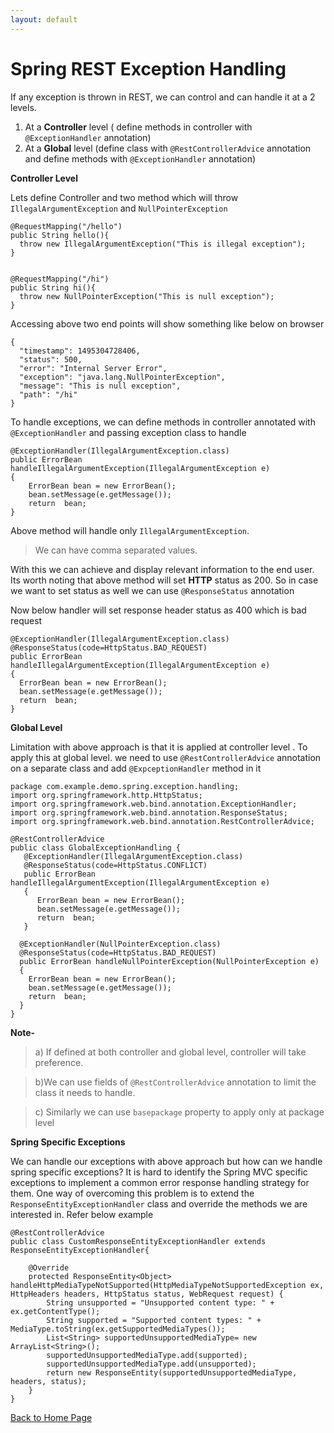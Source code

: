 ```yaml
---
layout: default
---
```

 
 
 # Spring REST Exception Handling

If any exception is thrown in REST, we can control and can handle it at a 2 levels.

 1. At a **Controller** level  ( define methods in controller with `@ExceptionHandler` annotation)
 2. At a **Global** level (define class with `@RestControllerAdvice` annotation and define methods with `@ExceptionHandler` annotation)

**Controller Level**

Lets define Controller and two method which will throw `IllegalArgumentException` and `NullPointerException`

    @RequestMapping("/hello")
    public String hello(){
      throw new IllegalArgumentException("This is illegal exception");
    }
    
    
    @RequestMapping("/hi")
    public String hi(){
      throw new NullPointerException("This is null exception");
    }

Accessing above two end points  will show something like below on browser

    {
      "timestamp": 1495304728406,
      "status": 500,
      "error": "Internal Server Error",
      "exception": "java.lang.NullPointerException",
      "message": "This is null exception",
      "path": "/hi"
    }

To handle exceptions, we can define methods in controller annotated with `@ExceptionHandler` and passing exception class to handle

    @ExceptionHandler(IllegalArgumentException.class)
    public ErrorBean handleIllegalArgumentException(IllegalArgumentException e)
    {
        ErrorBean bean = new ErrorBean();
        bean.setMessage(e.getMessage());
        return  bean;
    }

Above method will handle only `IllegalArgumentException`. 
> We can have comma separated values.

With this we can achieve and display relevant information to the end user. Its worth noting that above method will set **HTTP** status as 200. So in case we want to set status as well we can use `@ResponseStatus` annotation

Now below handler will set response header status as 400 which is bad request

    @ExceptionHandler(IllegalArgumentException.class)
    @ResponseStatus(code=HttpStatus.BAD_REQUEST)
    public ErrorBean handleIllegalArgumentException(IllegalArgumentException e)
    {
      ErrorBean bean = new ErrorBean();
      bean.setMessage(e.getMessage());
      return  bean;
    }

**Global Level**

Limitation with above  approach is that it is applied at controller level . To apply this at global level. we need to use `@RestControllerAdvice`  annotation on a separate class and add `@ExpceptionHandler` method in it

    package com.example.demo.spring.exception.handling;
    import org.springframework.http.HttpStatus;
    import org.springframework.web.bind.annotation.ExceptionHandler;
    import org.springframework.web.bind.annotation.ResponseStatus;
    import org.springframework.web.bind.annotation.RestControllerAdvice;
    
    @RestControllerAdvice
    public class GlobalExceptionHandling {
       @ExceptionHandler(IllegalArgumentException.class)
       @ResponseStatus(code=HttpStatus.CONFLICT)
       public ErrorBean handleIllegalArgumentException(IllegalArgumentException e)
       {
          ErrorBean bean = new ErrorBean();
          bean.setMessage(e.getMessage());
          return  bean;
       }
    
      @ExceptionHandler(NullPointerException.class)
      @ResponseStatus(code=HttpStatus.BAD_REQUEST)
      public ErrorBean handleNullPointerException(NullPointerException e)
      {
        ErrorBean bean = new ErrorBean();
        bean.setMessage(e.getMessage());
        return  bean;
      }
    }

**Note-**

>a) If defined at both controller and global level, controller will take preference.

>b)We can use fields of `@RestControllerAdvice`  annotation to limit the class it needs to handle.

>c) Similarly we can use `basepackage` property to apply only at package level


**Spring Specific Exceptions**

We can handle our exceptions with above approach but how can we handle spring specific exceptions? It is hard to identify the Spring MVC specific exceptions to implement a common error response handling strategy for them. One way of overcoming this problem is to extend the `ResponseEntityExceptionHandler` class and override the methods we are interested in. Refer below example 

```
@RestControllerAdvice
public class CustomResponseEntityExceptionHandler extends ResponseEntityExceptionHandler{

    @Override
    protected ResponseEntity<Object> handleHttpMediaTypeNotSupported(HttpMediaTypeNotSupportedException ex, HttpHeaders headers, HttpStatus status, WebRequest request) {
        String unsupported = "Unsupported content type: " + ex.getContentType();
        String supported = "Supported content types: " + MediaType.toString(ex.getSupportedMediaTypes());
        List<String> supportedUnsupportedMediaType= new ArrayList<String>();
        supportedUnsupportedMediaType.add(supported);
        supportedUnsupportedMediaType.add(unsupported);
        return new ResponseEntity(supportedUnsupportedMediaType, headers, status);
    }
}

```


[Back to Home Page](../)

